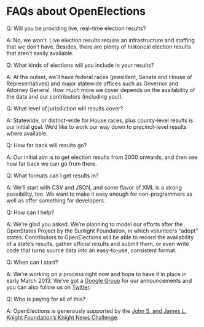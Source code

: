 # FAQs about OpenElections

  Q: Will you be providing live, real-time election results?
  
  A: No, we won’t. Live election results require an infrastructure and staffing that we don’t have. Besides, there are plenty of historical election results that aren’t easily available.

  Q: What kinds of elections will you include in your results?
  
  A: At the outset, we’ll have federal races (president, Senate and House of Representatives) and major statewide offices such as Governor and Attorney General. How much more we cover depends on the availability of the data and our contributors (including you!).

  Q: What level of jurisdiction will results cover?

  A: Statewide, or district-wide for House races, plus county-level results is our initial goal. We’d like to work our way down to precinct-level results where available.

  Q: How far back will results go?
  
  A: Our initial aim is to get election results from 2000 onwards, and then see how far back we can go from there.

  Q: What formats can I get results in?
  
  A: We’ll start with CSV and JSON, and some flavor of XML is a strong possibility, too. We want to make it easy enough for non-programmers as well as offer something for developers.

  Q: How can I help?
  
  A: We’re glad you asked. We’re planning to model our efforts after the OpenStates Project by the Sunlight Foundation, in which volunteers “adopt” states. Contributors to OpenElections will be able to record the availability of a state’s results, gather official results and submit them, or even write code that turns source data into an easy-to-use, consistent format.

  Q: When can I start?
  
  A: We’re working on a process right now and hope to have it in place in early March 2013. We’ve got a [Google Group][1] for our announcements and you can also follow us on [Twitter][2].

  Q: Who is paying for all of this?
  
  A: OpenElections is generously supported by the [John S. and James L. Knight Foundation’s Knight News Challenge][3].


   [1]: https://groups.google.com/forum/?fromgroups#!forum/openelections
   [2]: https://twitter.com/openelex
   [3]: http://www.knightfoundation.org/press-room/press-release/six-ventures-bring-data-public-winners-knight-news/
